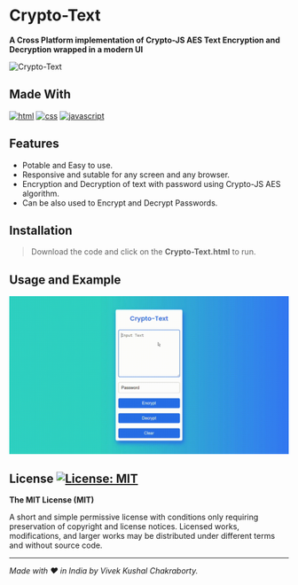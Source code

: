 Crypto-Text
==========

**A Cross Platform implementation of Crypto-JS AES Text Encryption and Decryption wrapped in a modern UI**


<img src="https://cdn2.iconfinder.com/data/icons/security-1/512/public_key-512.png" width="250" alt='Crypto-Text'/>


Made With
---
[![html]( https://img.shields.io/badge/HTML5-E34F26?style=for-the-badge&logo=html5&logoColor=white)]()
[![css](https://img.shields.io/badge/CSS3-1572B6?style=for-the-badge&logo=css3&logoColor=white)]()
[![javascript](https://img.shields.io/badge/JavaScript-323330?style=for-the-badge&logo=javascript&logoColor=F7DF1E)]()



Features
---
- Potable and Easy to use.
- Responsive and sutable for any screen and any browser.
- Encryption and Decryption of text with password using Crypto-JS AES algorithm.
- Can be also used to Encrypt and Decrypt Passwords.



Installation
-----
> Download the code and click on the **Crypto-Text.html** to run.



Usage and Example
----
<img src="https://github.com/vivekkushalch/Crypto-Text/blob/main/Crypto-Text_Usage.gif" alt='Crypto-Text_Usage.gif'/>



License [![License: MIT](https://img.shields.io/badge/License-MIT-yellow.svg)](https://opensource.org/licenses/MIT)
-------
**The MIT License (MIT)**

A short and simple permissive license with conditions only requiring preservation of copyright and license notices. Licensed works, modifications, and larger works may be distributed under different terms and without source code.

-------
_Made with :heart: in India by Vivek Kushal Chakraborty._
